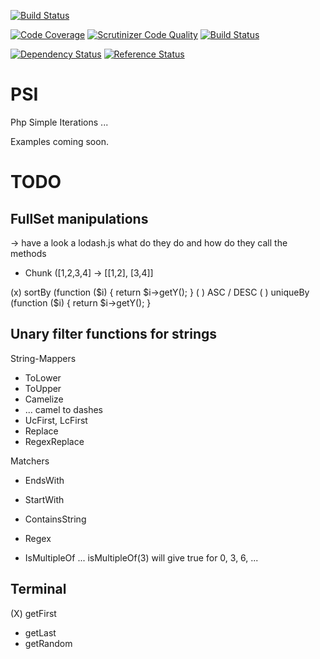 [![Build Status](https://travis-ci.org/PeekAndPoke/psi.svg?branch=master)](https://travis-ci.org/PeekAndPoke/psi)

[![Code Coverage](https://scrutinizer-ci.com/g/PeekAndPoke/psi/badges/coverage.png?b=master)](https://scrutinizer-ci.com/g/PeekAndPoke/psi/?branch=master)
[![Scrutinizer Code Quality](https://scrutinizer-ci.com/g/PeekAndPoke/psi/badges/quality-score.png?b=master)](https://scrutinizer-ci.com/g/PeekAndPoke/psi/?branch=master)
[![Build Status](https://scrutinizer-ci.com/g/PeekAndPoke/psi/badges/build.png?b=master)](https://scrutinizer-ci.com/g/PeekAndPoke/psi/build-status/master)

[![Dependency Status](https://www.versioneye.com/user/projects/554f4873f7db0d2f070001a0/badge.svg?style=flat)](https://www.versioneye.com/user/projects/554f4873f7db0d2f070001a0)
[![Reference Status](https://www.versioneye.com/php/peekandpoke:psi/reference_badge.svg?style=flat)](https://www.versioneye.com/php/peekandpoke:psi/references)

# PSI

Php Simple Iterations ... 

Examples coming soon.


# TODO

## FullSet manipulations

-> have a look a lodash.js what do they do and how do they call the methods

- Chunk ([1,2,3,4] -> [[1,2], [3,4]]

(x) sortBy (function ($i) { return $i->getY(); }
  ( ) ASC / DESC 
( ) uniqueBy (function ($i) { return $i->getY(); }

## Unary filter functions for strings

String-Mappers
- ToLower
- ToUpper
- Camelize
- ... camel to dashes
- UcFirst, LcFirst
- Replace
- RegexReplace

Matchers
- EndsWith
- StartWith
- ContainsString
- Regex


- IsMultipleOf    ... isMultipleOf(3) will give true for 0, 3, 6, ...

## Terminal

(X) getFirst
- getLast
- getRandom
